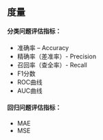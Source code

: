 ## 度量

#### 分类问题评估指标：

- 准确率 – Accuracy
- 精确率（差准率）- Precision
- 召回率（查全率）- Recall
- F1分数
- ROC曲线
- AUC曲线

#### 回归问题评估指标：

- MAE
- MSE